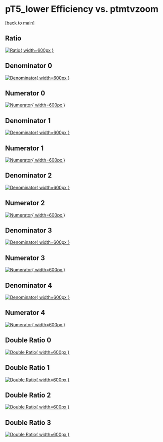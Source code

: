# pT5_lower Efficiency vs. ptmtvzoom

[[back to main](./)]



## Ratio

[![Ratio](../mtv/var/pT5_lower_vtr_11_-1_eff_ptmtvzoom.png){ width=600px }](../mtv/var/pT5_lower_vtr_11_-1_eff_ptmtvzoom.pdf)

## Denominator 0

[![Denominator](../mtv/den/pT5_lower_vtr_11_-1_eff_ptmtvzoom_den0.png){ width=600px }](../mtv/den/pT5_lower_vtr_11_-1_eff_ptmtvzoom_den0.pdf)

## Numerator 0

[![Numerator](../mtv/num/pT5_lower_vtr_11_-1_eff_ptmtvzoom_num0.png){ width=600px }](../mtv/num/pT5_lower_vtr_11_-1_eff_ptmtvzoom_num0.pdf)

## Denominator 1

[![Denominator](../mtv/den/pT5_lower_vtr_11_-1_eff_ptmtvzoom_den1.png){ width=600px }](../mtv/den/pT5_lower_vtr_11_-1_eff_ptmtvzoom_den1.pdf)

## Numerator 1

[![Numerator](../mtv/num/pT5_lower_vtr_11_-1_eff_ptmtvzoom_num1.png){ width=600px }](../mtv/num/pT5_lower_vtr_11_-1_eff_ptmtvzoom_num1.pdf)

## Denominator 2

[![Denominator](../mtv/den/pT5_lower_vtr_11_-1_eff_ptmtvzoom_den2.png){ width=600px }](../mtv/den/pT5_lower_vtr_11_-1_eff_ptmtvzoom_den2.pdf)

## Numerator 2

[![Numerator](../mtv/num/pT5_lower_vtr_11_-1_eff_ptmtvzoom_num2.png){ width=600px }](../mtv/num/pT5_lower_vtr_11_-1_eff_ptmtvzoom_num2.pdf)

## Denominator 3

[![Denominator](../mtv/den/pT5_lower_vtr_11_-1_eff_ptmtvzoom_den3.png){ width=600px }](../mtv/den/pT5_lower_vtr_11_-1_eff_ptmtvzoom_den3.pdf)

## Numerator 3

[![Numerator](../mtv/num/pT5_lower_vtr_11_-1_eff_ptmtvzoom_num3.png){ width=600px }](../mtv/num/pT5_lower_vtr_11_-1_eff_ptmtvzoom_num3.pdf)

## Denominator 4

[![Denominator](../mtv/den/pT5_lower_vtr_11_-1_eff_ptmtvzoom_den4.png){ width=600px }](../mtv/den/pT5_lower_vtr_11_-1_eff_ptmtvzoom_den4.pdf)

## Numerator 4

[![Numerator](../mtv/num/pT5_lower_vtr_11_-1_eff_ptmtvzoom_num4.png){ width=600px }](../mtv/num/pT5_lower_vtr_11_-1_eff_ptmtvzoom_num4.pdf)

## Double Ratio 0

[![Double Ratio](../mtv/ratio/pT5_lower_vtr_11_-1_eff_ptmtvzoom_ratio0.png){ width=600px }](../mtv/ratio/pT5_lower_vtr_11_-1_eff_ptmtvzoom_ratio0.pdf)

## Double Ratio 1

[![Double Ratio](../mtv/ratio/pT5_lower_vtr_11_-1_eff_ptmtvzoom_ratio1.png){ width=600px }](../mtv/ratio/pT5_lower_vtr_11_-1_eff_ptmtvzoom_ratio1.pdf)

## Double Ratio 2

[![Double Ratio](../mtv/ratio/pT5_lower_vtr_11_-1_eff_ptmtvzoom_ratio2.png){ width=600px }](../mtv/ratio/pT5_lower_vtr_11_-1_eff_ptmtvzoom_ratio2.pdf)

## Double Ratio 3

[![Double Ratio](../mtv/ratio/pT5_lower_vtr_11_-1_eff_ptmtvzoom_ratio3.png){ width=600px }](../mtv/ratio/pT5_lower_vtr_11_-1_eff_ptmtvzoom_ratio3.pdf)

